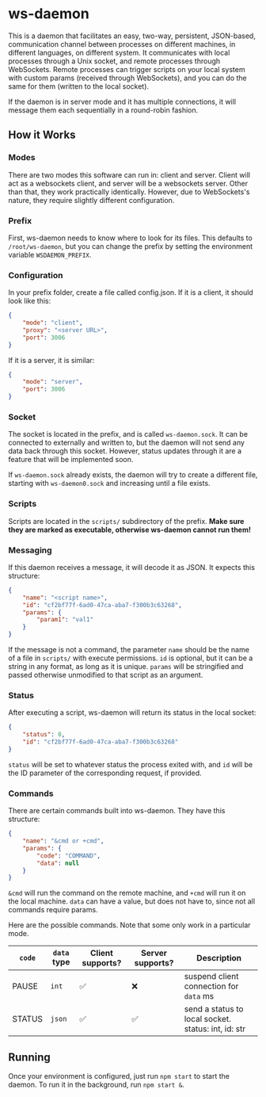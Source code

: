 # ws-daemon

This is a daemon that facilitates an easy, two-way, persistent, JSON-based, communication channel between processes on different machines, in different languages, on different system. It communicates with local processes through a Unix socket, and remote processes through WebSockets. Remote processes can trigger scripts on your local system with custom params (received through WebSockets), and you can do the same for them (written to the local socket).

If the daemon is in server mode and it has multiple connections, it will message them each sequentially in a round-robin fashion.

## How it Works

### Modes

There are two modes this software can run in: client and server. Client will act as a websockets client, and server will be a websockets server. Other than that, they work practically identically. However, due to WebSockets's nature, they require slightly different configuration.

### Prefix

First, ws-daemon needs to know where to look for its files. This defaults to `/root/ws-daemon`, but you can change the prefix by setting the environment variable `WSDAEMON_PREFIX`.

### Configuration

In your prefix folder, create a file called config.json. If it is a client, it should look like this:

```json
{
    "mode": "client",
    "proxy": "<server URL>",
    "port": 3006
}
```

If it is a server, it is similar:

```json
{
    "mode": "server",
    "port": 3006
}
```

### Socket

The socket is located in the prefix, and is called `ws-daemon.sock`. It can be connected to externally and written to, but the daemon will not send any data back through this socket. However, status updates through it are a feature that will be implemented soon.

If `ws-daemon.sock` already exists, the daemon will try to create a different file, starting with `ws-daemon0.sock` and increasing until a file exists.

### Scripts

Scripts are located in the `scripts/` subdirectory of the prefix. **Make sure they are marked as executable, otherwise ws-daemon cannot run them!** 

### Messaging

If this daemon receives a message, it will decode it as JSON. It expects this structure:

```json
{
    "name": "<script name>",
    "id": "cf2bf77f-6ad0-47ca-aba7-f300b3c63268",
    "params": {
        "param1": "val1"
    }
}
```

If the message is not a command, the parameter `name` should be the name of a file in `scripts/` with execute permissions. `id` is optional, but it can be a string in any format, as long as it is unique. `params` will be stringified and passed otherwise unmodified to that script as an argument.

### Status

After executing a script, ws-daemon will return its status in the local socket:

```json
{
    "status": 0,
    "id": "cf2bf77f-6ad0-47ca-aba7-f300b3c63268"
}
```

`status` will be set to whatever status the process exited with, and `id` will be the ID parameter of the corresponding request, if provided.

### Commands

There are certain commands built into ws-daemon. They have this structure:

```json
{
    "name": "&cmd or +cmd",
    "params": {
        "code": "COMMAND",
        "data": null
    }
}
```

`&cmd` will run the command on the remote machine, and `+cmd` will run it on the local machine. `data` can have a value, but does not have to, since not all commands require params.

Here are the possible commands. Note that some only work in a particular mode.

| `code` | `data` type | Client supports? | Server supports? | Description |
|---|---|---|---|---|
| PAUSE | `int` | ✅ | ❌ | suspend client connection for `data` ms |
| STATUS | `json` | ✅ | ✅ | send a status to local socket. status: int, id: str |

## Running

Once your environment is configured, just run `npm start` to start the daemon. To run it in the background, run `npm start &`.
